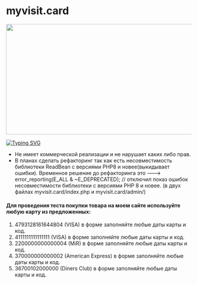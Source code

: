 # myvisit.card
<div align="center">
  <img src="https://media.giphy.com/media/dWesBcTLavkZuG35MI/giphy.gif" width="600" height="300"/>
</div>

<a href="https://git.io/typing-svg"><img src="https://readme-typing-svg.herokuapp.com?font=Fira+Code&size=30&pause=1000&center=true&vCenter=true&multiline=true&width=1080&height=160&lines=I+welcome+everyone!+My+name+is+Rinat.+;I+am+engaged+in+web+development+of+back-end+applications+and;websites+and+a+little+front-end." alt="Typing SVG" /></a>

* Не имеет коммерческой реализации и не нарушает каких либо прав.
* В планах сделать рефакторинг так как есть несовместимость библиотеки ReadBean с версиями PHP8 и новее(выкидывает ошибки). 
Временное решение до рефакторинга это --->    
error_reporting(E_ALL & ~E_DEPRECATED);   // отключил показ ошибок несовместимости библиотеки с версиями PHP 8 и новее.
(в двух файлах myvisit.card/index.php и myvisit.card/admin/)

#### Для проведения теста покупки товара на моем сайте используйте любую карту из предложенных:
1. 4793128161644804 (VISA) в форме заполняйте любые даты карты и код.
2. 4111111111111111 (VISA) в форме заполняйте любые даты карты и код.
3. 2200000000000004 (MiR) в форме заполняйте любые даты карты и код.
4. 370000000000002 (American Express) в форме заполняйте любые даты карты и код.
5. 36700102000000 (Diners Club) в форме заполняйте любые даты карты и код.
